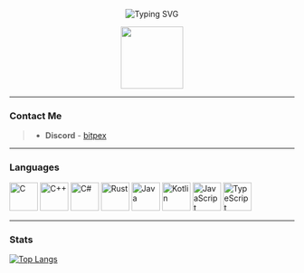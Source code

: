 <p align="center"><img src="https://readme-typing-svg.herokuapp.com?font=Syne+Mono&size=30&duration=3000&pause=700&color=0294fc&center=true&width=435&height=55&lines=Hello+there%2C+I'm+Bitpex" alt="Typing SVG" /></p>
<p align="center"><img src="https://komarev.com/ghpvc/?username=bitpexs&color=blue" width="110"/></p>


----
### Contact Me
> - **Discord** - [bitpex](discordapp.com/users/887708239628750868)
----
### Languages
<p align="left">
	<img width="50" src="https://user-images.githubusercontent.com/25181517/192106070-46255bcf-65e6-4c6b-a296-bf8d0d8fb2a7.png" alt="C" title="C"/>
	<img width="50" src="https://user-images.githubusercontent.com/25181517/192106073-90fffafe-3562-4ff9-a37e-c77a2da0ff58.png" alt="C++" title="C++"/>
	<img width="50" src="https://user-images.githubusercontent.com/25181517/121405384-444d7300-c95d-11eb-959f-913020d3bf90.png" alt="C#" title="C#"/>
	<img width="50" src="https://user-images.githubusercontent.com/25181517/192599922-3a8ceb1c-ff1d-40bc-b73c-99ea1182d8ad.png" alt="Rust" title="Rust"/>
	<img width="50" src="https://user-images.githubusercontent.com/25181517/117201156-9a724800-adec-11eb-9a9d-3cd0f67da4bc.png" alt="Java" title="Java"/>
	<img width="50" src="https://user-images.githubusercontent.com/25181517/185062810-7ee0c3d2-17f2-4a98-9d8a-a9576947692b.png" alt="Kotlin" title="Kotlin"/>
	<img width="50" src="https://user-images.githubusercontent.com/25181517/117447155-6a868a00-af3d-11eb-9cfe-245df15c9f3f.png" alt="JavaScript" title="JavaScript"/>
	<img width="50" src="https://user-images.githubusercontent.com/25181517/183890598-19a0ac2d-e88a-4005-a8df-1ee36782fde1.png" alt="TypeScript" title="TypeScript"/>
</p>

----
### Stats
[![Top Langs](https://github-readme-stats.vercel.app/api/top-langs/?username=your-github-username&layout=compact&theme=transparent)](https://github.com/anuraghazra/github-readme-stats)
